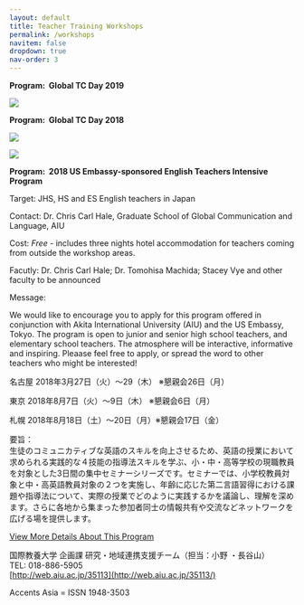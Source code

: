 ```yaml
---
layout: default
title: Teacher Training Workshops
permalink: /workshops
navitem: false
dropdown: true
nav-order: 3
---
```


**Program:  Global TC Day 2019** 

[![](https://www.accentsasia.org/s/cc_images/cache_953709792.png?t=1562291829)](https://www.accentsasia.org/s/cc_images/teaserbox_953709792.png?t=1562291829)

**Program:  Global TC Day 2018** 

[![](https://www.accentsasia.org/s/cc_images/cache_955225625.jpg?t=1562291755)](https://www.accentsasia.org/s/cc_images/teaserbox_955225625.jpg?t=1562291755)

[![](https://www.accentsasia.org/s/cc_images/cache_953709808.jpg?t=1529977501)](https://www.accentsasia.org/s/cc_images/teaserbox_953709808.jpg?t=1529977501)

**Program:  2018 US Embassy-sponsored English Teachers Intensive Program** 

Target: JHS, HS and ES English teachers in Japan

Contact: Dr. Chris Carl Hale, Graduate School of Global Communication and Language, AIU

Cost: _Free_ - includes three nights hotel accommodation for teachers coming from outside the workshop areas.

Facutly: Dr. Chris Carl Hale; Dr. Tomohisa Machida; Stacey Vye and other faculty to be announced

Message:

We would like to encourage you to apply for this program offered in conjunction with Akita International University (AIU) and the US Embassy, Tokyo. The program is open to junior and senior high school teachers, and elementary school teachers. The atmosphere will be interactive, informative and inspiring. Pleaase feel free to apply, or spread the word to other teachers who might be interested!

名古屋 2018年3月27日（火）～29（木） ※懇親会26日（月）

東京 2018年8月7日（火）～9日（木） ※懇親会6日（月）

札幌 2018年8月18日（土）～20日（月）※懇親会17日（金）

要旨：  
生徒のコミュニカティブな英語のスキルを向上させるため、英語の授業において求められる実践的な４技能の指導法スキルを学ぶ、小・中・高等学校の現職教員を対象とした3日間の集中セミナーシリーズです。セミナーでは、小学校教員対象と中・高英語教員対象の２つを実施し、年齢に応じた第二言語習得における課題や指導法について、実際の授業でどのように実践するかを議論し、理解を深めます。さらに各地から集まった参加者同士の情報共有や交流などネットワークを広げる場を提供します。

[View More Details About This Program](http://web.aiu.ac.jp/35113/)

国際教養大学 企画課 研究・地域連携支援チーム（担当：小野 ・長谷山）  
TEL: 018-886-5905  
[http://web.aiu.ac.jp/35113](http://web.aiu.ac.jp/35113/)

Accents Asia = ISSN 1948-3503